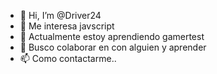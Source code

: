 - 👋 Hi, I’m @Driver24
- 👀 Me interesa javscript
- 🌱 Actualmente estoy aprendiendo gamertest
- 💞️ Busco colaborar en con alguien y aprender 
- 📫 Como contactarme..

<!---
Driver2467MC/Driver2467MC is a ✨ special ✨ repository because its `README.md` (this file) appears on your GitHub profile.
You can click the Preview link to take a look at your changes.
--->

